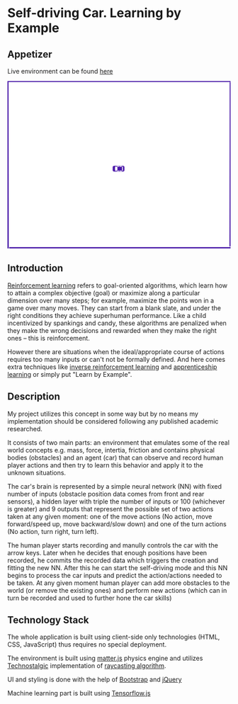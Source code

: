 # Self-driving Car. Learning by Example

## Appetizer

Live environment can be found [here](https://demarsch.github.io/self-driving-car-sim/)

![Self-driving car](demo.gif)

## Introduction

[Reinforcement learning](https://en.wikipedia.org/wiki/Reinforcement_learning) refers to goal-oriented algorithms, which learn how to attain a complex objective (goal) or maximize along a particular dimension over many steps; for example, maximize the points won in a game over many moves. They can start from a blank slate, and under the right conditions they achieve superhuman performance. Like a child incentivized by spankings and candy, these algorithms are penalized when they make the wrong decisions and rewarded when they make the right ones – this is reinforcement.

However there are situations when the ideal/appropriate course of actions requires too many inputs or can't not be formally defined. And here comes extra techniques like [inverse reinforcement learning](https://en.wikipedia.org/wiki/Reinforcement_learning#Inverse_reinforcement_learning) and [apprenticeship learning](https://en.wikipedia.org/wiki/Apprenticeship_learning) or simply put "Learn by Example".

## Description

My project utilizes this concept in some way but by no means my implementation should be considered following any published academic researched. 

It consists of two main parts: an environment that emulates some of the real world concepts e.g. mass, force, intertia, friction and contains physical bodies (obstacles) and an agent (car) that can observe and record human player actions and then try to learn this behavior and apply it to the unknown situations.

The car's brain is represented by a simple neural network (NN) with fixed number of inputs (obstacle position data comes from front and rear sensors), a hidden layer with triple the number of inputs or 100 (whichever is greater) and 9 outputs that represent the possible set of two actions taken at any given moment: one of the move actions (No action, move forward/speed up, move backward/slow down) and one of the turn actions (No action, turn right, turn left).

The human player starts recording and manully controls the car with the arrow keys. Later when he decides that enough positions have been recorded, he commits the recorded data which triggers the creation and fitting the new NN. After this he can start the self-driving mode and this NN begins to process the car inputs and predict the action/actions needed to be taken. At any given moment human player can add more obstacles to the world (or remove the existing ones) and perform new actions (which can in turn be recorded and used to further hone the car skills)

## Technology Stack

The whole application is built using client-side only technologies (HTML, CSS, JavaScript) thus requires no special deployment.

The environment is built using [matter.js](http://brm.io/matter-js/) physics engine and utilizes [Technostalgic](https://github.com/Technostalgic) implementation of [raycasting algorithm](https://github.com/Technostalgic/MatterJS_Raycast).

UI and styling is done with the help of [Bootstrap](https://getbootstrap.com/) and [jQuery](https://jquery.com/)

Machine learning part is built using [Tensorflow.js](https://js.tensorflow.org/)
